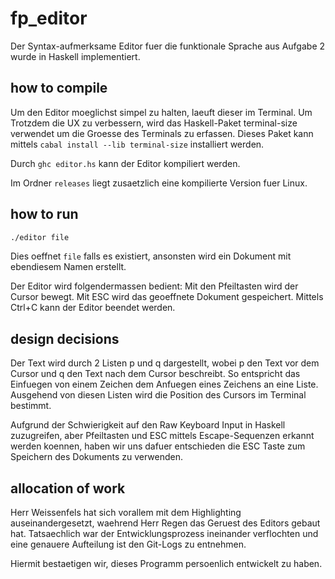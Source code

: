 # fp_editor
 
Der Syntax-aufmerksame Editor fuer die funktionale Sprache aus Aufgabe 2 wurde in Haskell implementiert.

## how to compile

Um den Editor moeglichst simpel zu halten, laeuft dieser im Terminal. Um Trotzdem die UX zu verbessern, wird das Haskell-Paket terminal-size verwendet um die Groesse des Terminals zu erfassen. Dieses Paket kann mittels `cabal install --lib terminal-size` installiert werden.

Durch `ghc editor.hs` kann der Editor kompiliert werden.

Im Ordner `releases` liegt zusaetzlich eine kompilierte Version fuer Linux.

## how to run

```bash
./editor file
```

Dies oeffnet `file` falls es existiert, ansonsten wird ein Dokument mit ebendiesem Namen erstellt.

Der Editor wird folgendermassen bedient:
Mit den Pfeiltasten wird der Cursor bewegt.
Mit ESC wird das geoeffnete Dokument gespeichert.
Mittels Ctrl+C kann der Editor beendet werden.


## design decisions

Der Text wird durch 2 Listen p und q dargestellt, wobei p den Text vor dem Cursor und q den Text nach dem Cursor beschreibt. So entspricht das Einfuegen von einem Zeichen dem Anfuegen eines Zeichens an eine Liste.
Ausgehend von diesen Listen wird die Position des Cursors im Terminal bestimmt.

Aufgrund der Schwierigkeit auf den Raw Keyboard Input in Haskell zuzugreifen, aber Pfeiltasten und ESC mittels Escape-Sequenzen erkannt werden koennen, haben wir uns dafuer entschieden die ESC Taste zum Speichern des Dokuments zu verwenden.


## allocation of work

Herr Weissenfels hat sich vorallem mit dem Highlighting auseinandergesetzt, waehrend Herr Regen das Geruest des Editors gebaut hat. Tatsaechlich war der Entwicklungsprozess ineinander verflochten und eine genauere Aufteilung ist den Git-Logs zu entnehmen.

Hiermit bestaetigen wir, dieses Programm persoenlich entwickelt zu haben.
